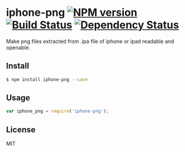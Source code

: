 # iphone-png [![NPM version](https://badge.fury.io/js/iphone-png.svg)](http://badge.fury.io/js/iphone-png) [![Build Status](https://travis-ci.org/kaelzhang/node-iphone-png.svg?branch=master)](https://travis-ci.org/kaelzhang/node-iphone-png) [![Dependency Status](https://gemnasium.com/kaelzhang/node-iphone-png.svg)](https://gemnasium.com/kaelzhang/node-iphone-png)

Make png files extracted from .ipa file of iphone or ipad readable and openable.

## Install

```sh
$ npm install iphone-png --save
```

## Usage

```js
var iphone_png = require('iphone-png');
```

## License

MIT
